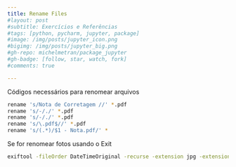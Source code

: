 ```yaml
---
title: Rename Files
#layout: post
#subtitle: Exercícios e Referências
#tags: [python, pycharm, jupyter, package]
#image: /img/posts/jupyter_icon.png
#bigimg: /img/posts/jupyter_big.png
#gh-repo: michelmetran/package_jupyter
#gh-badge: [follow, star, watch, fork]
#comments: true

---
```




Códigos necessários para renomear arquivos

```bash
rename 's/Nota de Corretagem //' *.pdf
rename 's/-/./' *.pdf
rename 's/-/./' *.pdf
rename 's/\.pdf$//' *.pdf
rename 's/(.*)/$1 - Nota.pdf/' *
```



Se for renomear fotos usando o Exit

```bash
exiftool -fileOrder DateTimeOriginal -recurse -extension jpg -extension  jpeg -ignoreMinorErrors '-FileName<CreateDate' -d "%Y.%m.%d -  %H.%M.%S %%c".%%le ~/Documents/Andre/
```


